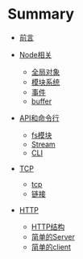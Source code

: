 # Summary
* [前言](README.md)

* [Node相关](chapter-1/code.md)
    * [全局对象](chapter-1/01.全局对象.md)
    * [模块系统](chapter-1/02.模块系统.md)
    * [事件](chapter-1/03.事件.md)
    * [buffer](chapter-1/04.buffer.md)

* [API和命令行](chapter-2/code.md)
    * [fs模块](chapter-2/01.fs.md)
    * [Stream](chapter-2/02.stream.md)
    * [CLI](chapter-2/03.CLI.md)

* [TCP]()
    * [tcp](chapter-3/01.TCP.md)
    * [链接](chapter-3/02.链接.md)

* [HTTP]()
    * [HTTP结构](chapter-4/01.HTTP结构.md)
    * [简单的Server](chapter-4/02.simple-server.md)
    * [简单的client](chapter-4/03.client.md)